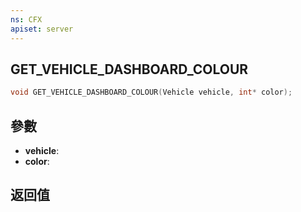 ```yaml
---
ns: CFX
apiset: server
---
```

## GET_VEHICLE_DASHBOARD_COLOUR

```c
void GET_VEHICLE_DASHBOARD_COLOUR(Vehicle vehicle, int* color);
```


## 參數
* **vehicle**: 
* **color**:

## 返回值
